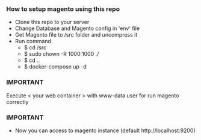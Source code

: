 ### How to setup magento using this repo ###
* Clone this repo to your server
* Change Database and Magento config in 'env' file
* Get Magento file to /src folder and uncompress it
* Run command 
    * $ cd <your source folder>/src
    * $ sudo chown -R 1000:1000 ./
    * $ cd ..
    * $ docker-compose up -d
### IMPORTANT ###
Execute < your web container > with www-data user for run magento correctly
### IMPORTANT ###
* Now you can access to magento instance (default http://localhost:9200)
